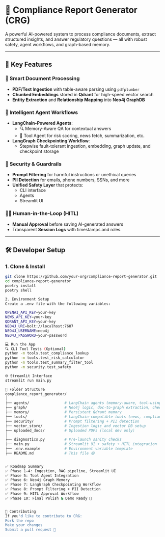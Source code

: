 # 🧠 Compliance Report Generator (CRG)

A powerful AI-powered system to process compliance documents, extract structured insights, and answer regulatory questions — all with robust safety, agent workflows, and graph-based memory.

---

## 🚀 Key Features

### 📄 Smart Document Processing
- **PDF/Text Ingestion** with table-aware parsing using `pdfplumber`
- **Chunked Embeddings** stored in **Qdrant** for high-speed vector search
- **Entity Extraction** and **Relationship Mapping** into **Neo4j GraphDB**

### 🧠 Intelligent Agent Workflows
- **LangChain-Powered Agents**:
  - 🔍 Memory-Aware QA for contextual answers
  - 🔧 Tool Agent for risk scoring, news fetch, summarization, etc.
- **LangGraph Checkpointing Workflow**:
  - Stepwise fault-tolerant ingestion, embedding, graph update, and checkpoint storage

### 🔐 Security & Guardrails
- **Prompt Filtering** for harmful instructions or unethical queries
- **PII Detection** for emails, phone numbers, SSNs, and more
- **Unified Safety Layer** that protects:
  - CLI interface
  - Agents
  - Streamlit UI

### 🧑‍⚖️ Human-in-the-Loop (HITL)
- **Manual Approval** before saving AI-generated answers
- Transparent **Session Logs** with timestamps and roles

---

## 🛠️ Developer Setup

### 1. Clone & Install
```bash
git clone https://github.com/your-org/compliance-report-generator.git
cd compliance-report-generator
poetry install
poetry shell

2. Environment Setup
Create a .env file with the following variables:

OPENAI_API_KEY=your-key
NEWS_API_KEY=your-key
QDRANT_API_KEY=your-key
NEO4J_URI=bolt://localhost:7687
NEO4J_USERNAME=neo4j
NEO4J_PASSWORD=your-password

💻 Run the App
🔍 CLI Tool Tests (Optional)
python -m tools.test_compliance_lookup
python -m tools.test_risk_calculator
python -m tools.test_summary_filter_tool
python -m security.test_safety

🌐 Streamlit Interface
streamlit run main.py

🧩 Folder Structure
compliance_report_generator/
│
├── agents/                # LangChain agents (memory-aware, tool-using)
├── graph/                 # Neo4j logic, doc-to-graph extraction, checkpoint graphs
├── memory/                # Persistent Qdrant memory
├── tools/                 # LangChain-compatible tools (news, compliance, risk)
├── security/              # Prompt filtering + PII detection
├── vector_store/          # Ingestion logic and vector DB setup
├── uploaded_docs/         # Uploaded PDFs (local dev only)
│
├── diagnostics.py         # Pre-launch sanity checks
├── main.py                # Streamlit UI + safety + HITL integration
├── .env.example           # Environment variable template
├── README.md              # This file 😄


✅ Roadmap Summary
✅ Phase 1–4: Ingestion, RAG pipeline, Streamlit UI
✅ Phase 5: Tool Agent Integration
✅ Phase 6: Neo4j Graph Memory
✅ Phase 7: LangGraph Checkpointing Workflow
✅ Phase 8: Prompt Filtering + PII Detection
✅ Phase 9: HITL Approval Workflow
✅ Phase 10: Final Polish & Demo Ready 🎉


👥 Contributing
If you'd like to contribute to CRG:
Fork the repo
Make your changes
Submit a pull request 🚀

